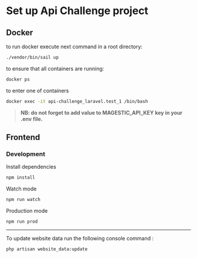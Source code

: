 # Set up Api Challenge project

## Docker

to run docker execute next command in a root directory:
```bash
./vendor/bin/sail up
```

to ensure that all containers are running:
```bash
docker ps
```

to enter one of containers
```bash
docker exec -it api-challenge_laravel.test_1 /bin/bash
```
> **NB: do not forget to add value to MAGESTIC_API_KEY key in your .env file.**

## Frontend
### Development
Install dependencies
```bash
npm install
```
Watch mode
```bash
npm run watch
```
Production mode
```bash
npm run prod
```

---

To update website data run the following console command :

```bash
php artisan website_data:update
```